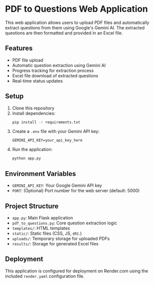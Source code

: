 # PDF to Questions Web Application

This web application allows users to upload PDF files and automatically extract questions from them using Google's Gemini AI. The extracted questions are then formatted and provided in an Excel file.

## Features

- PDF file upload
- Automatic question extraction using Gemini AI
- Progress tracking for extraction process
- Excel file download of extracted questions
- Real-time status updates

## Setup

1. Clone this repository
2. Install dependencies:
   ```bash
   pip install -r requirements.txt
   ```
3. Create a `.env` file with your Gemini API key:
   ```
   GEMINI_API_KEY=your_api_key_here
   ```
4. Run the application:
   ```bash
   python app.py
   ```

## Environment Variables

- `GEMINI_API_KEY`: Your Google Gemini API key
- `PORT`: (Optional) Port number for the web server (default: 5000)

## Project Structure

- `app.py`: Main Flask application
- `pdf_to_questions.py`: Core question extraction logic
- `templates/`: HTML templates
- `static/`: Static files (CSS, JS, etc.)
- `uploads/`: Temporary storage for uploaded PDFs
- `results/`: Storage for generated Excel files

## Deployment

This application is configured for deployment on Render.com using the included `render.yaml` configuration file. 